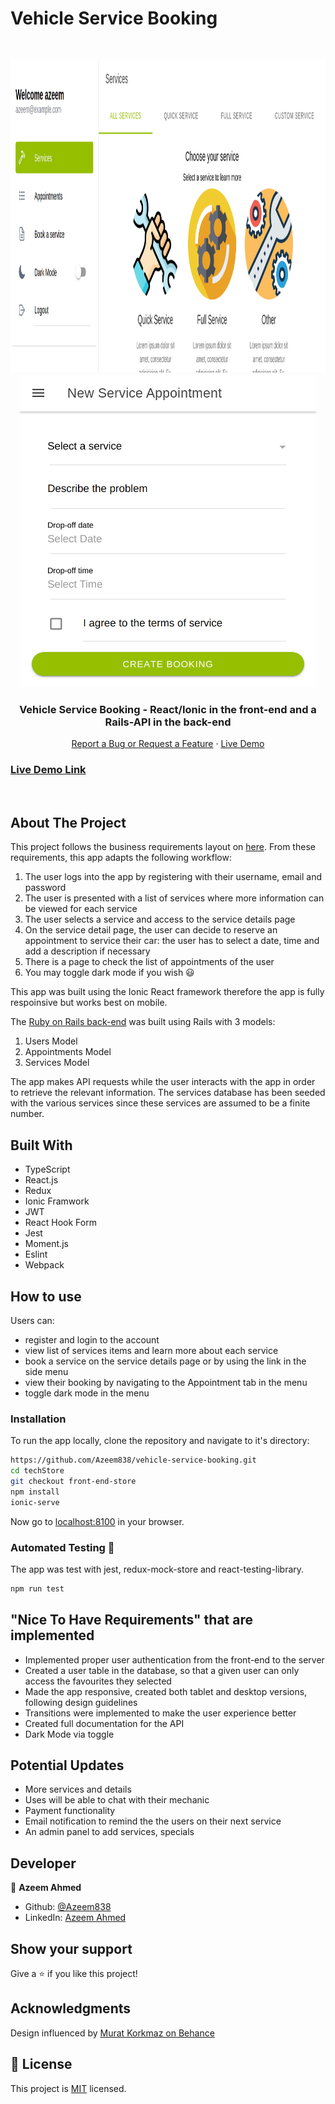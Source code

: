 # Vehicle Service Booking

<!-- PROJECT LOGO -->

<br />
<p align="center">
  <a href="https://github.com/Azeem838/vehicle-service-booking.git">
    <p align="center"> <img src="./service-page.png" alt="react-redux" height="500">
    <img src="./booking-page.png" alt="react-redux" height="500"></p>
  </a>

  <h3 align="center">Vehicle Service Booking - React/Ionic in the front-end and a Rails-API in the back-end </h3>

  <p align="center">
    <a href="https://github.com/Azeem838/vehicle-service-booking/issues">Report a Bug or Request a Feature</a>
    ·
    <a href="">Live Demo</a>
  </p>
</p>

<!-- Live Link  -->

### [Live Demo Link]()

<br>
<!-- ABOUT THE PROJECT -->

## About The Project

This project follows the business requirements layout on [here](https://www.notion.so/Final-Capstone-Project-Book-an-Appointment-41ded2ee99ff4fe4becf91acb332ca26).
From these requirements, this app adapts the following workflow:

1. The user logs into the app by registering with their username, email and password
2. The user is presented with a list of services where more information can be viewed for each service
3. The user selects a service and access to the service details page
4. On the service detail page, the user can decide to reserve an appointment to service their car: the user has to select a date, time and add a description if necessary
5. There is a page to check the list of appointments of the user
6. You may toggle dark mode if you wish :smiley:

This app was built using the Ionic React framework therefore the app is fully respoinsive but works best on mobile.

The [Ruby on Rails back-end]() was built using Rails with 3 models:

1. Users Model
2. Appointments Model
3. Services Model

The app makes API requests while the user interacts with the app in order to retrieve the relevant information. The services database has been seeded with the various services since these services are assumed to be a finite number.

<!-- CONTROL'S -->

## Built With

- TypeScript
- React.js
- Redux
- Ionic Framwork
- JWT
- React Hook Form
- Jest
- Moment.js
- Eslint
- Webpack

## How to use

Users can:

- register and login to the account
- view list of services items and learn more about each service
- book a service on the service details page or by using the link in the side menu
- view their booking by navigating to the Appointment tab in the menu
- toggle dark mode in the menu

<!-- INSTALLATION -->

### Installation

To run the app locally, clone the repository and navigate to it's directory:

```bash
https://github.com/Azeem838/vehicle-service-booking.git
cd techStore
git checkout front-end-store
npm install
ionic-serve
```

Now go to [localhost:8100](http://localhost:8100) in your browser.

### Automated Testing 🧪

The app was test with jest, redux-mock-store and react-testing-library.

```bash
npm run test
```

## "Nice To Have Requirements" that are implemented

- Implemented proper user authentication from the front-end to the server
- Created a user table in the database, so that a given user can only access the favourites they selected
- Made the app responsive, created both tablet and desktop versions, following design guidelines
- Transitions were implemented to make the user experience better
- Created full documentation for the API
- Dark Mode via toggle

## Potential Updates

- More services and details
- Uses will be able to chat with their mechanic
- Payment functionality
- Email notification to remind the the users on their next service
- An admin panel to add services, specials

<!-- CONTACT -->

## Developer

:bust_in_silhouette: **Azeem Ahmed**

- Github: [@Azeem838](https://github.com/Azeem838)
- LinkedIn: [Azeem Ahmed](www.linkedin.com/in/azeemmahmed)

## Show your support

Give a ⭐️ if you like this project!

## Acknowledgments

Design influenced by [Murat Korkmaz on Behance](https://www.behance.net/muratk)

<!-- MARKDOWN LINKS & IMAGES -->
<!-- https://www.markdownguide.org/basic-syntax/#reference-style-links -->

## 📝 License

This project is [MIT](https://opensource.org/licenses/MIT) licensed.
